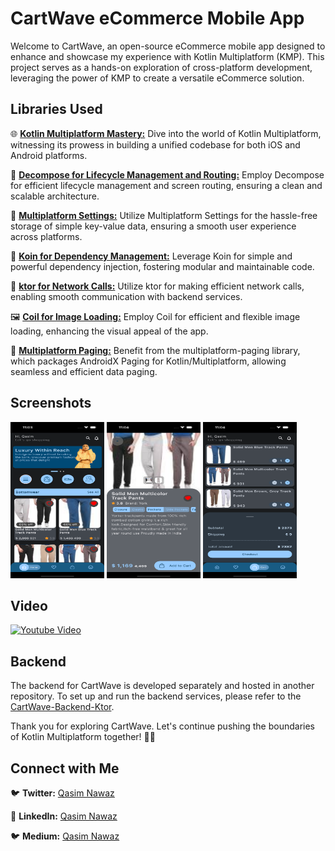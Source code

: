 # CartWave eCommerce Mobile App

Welcome to CartWave, an open-source eCommerce mobile app designed to enhance and showcase my experience with Kotlin Multiplatform (KMP). This project serves as a hands-on exploration of cross-platform development, leveraging the power of KMP to create a versatile eCommerce solution.

## Libraries Used

🌐 [**Kotlin Multiplatform Mastery:**](https://kotlinlang.org/docs/multiplatform.html) Dive into the world of Kotlin Multiplatform, witnessing its prowess in building a unified codebase for both iOS and Android platforms.

🚀 [**Decompose for Lifecycle Management and Routing:**](https://github.com/arkivanov/Decompose) Employ Decompose for efficient lifecycle management and screen routing, ensuring a clean and scalable architecture.

🔄 [**Multiplatform Settings:**](https://github.com/russhwolf/multiplatform-settings) Utilize Multiplatform Settings for the hassle-free storage of simple key-value data, ensuring a smooth user experience across platforms.

🔄 [**Koin for Dependency Management:**](https://insert-koin.io/) Leverage Koin for simple and powerful dependency injection, fostering modular and maintainable code.

🚀 [**ktor for Network Calls:**](https://ktor.io/) Utilize ktor for making efficient network calls, enabling smooth communication with backend services.

🖼️ [**Coil for Image Loading:**](https://github.com/coil-kt/coil) Employ Coil for efficient and flexible image loading, enhancing the visual appeal of the app.

🔄 [**Multiplatform Paging:**](https://github.com/cashapp/multiplatform-paging) Benefit from the multiplatform-paging library, which packages AndroidX Paging for Kotlin/Multiplatform, allowing seamless and efficient data paging.

## Screenshots
<img src="images/screenshot-1.png" width="150" height="250">
<img src="images/screenshot-2.png" width="150" height="250">
<img src="images/screenshot-3.png" width="150" height="250">

## Video

[![Youtube Video](https://img.youtube.com/vi/mgHDaKqAw1U/0.jpg)](https://www.youtube.com/watch?v=mgHDaKqAw1U)

## Backend

The backend for CartWave is developed separately and hosted in another repository. To set up and run the backend services, please refer to the [CartWave-Backend-Ktor](https://github.com/QasimNawaz/CartWave-Backend-Ktor).


Thank you for exploring CartWave. Let's continue pushing the boundaries of Kotlin Multiplatform together! 🛒🌊

## Connect with Me

🐦 **Twitter:** [Qasim Nawaz](https://twitter.com/qasimnawaz019)

🔗 **LinkedIn:** [Qasim Nawaz](https://www.linkedin.com/in/qasimnawaz019/)

🐦 **Medium:** [Qasim Nawaz](https://medium.com/@qasimnawaz_70901)